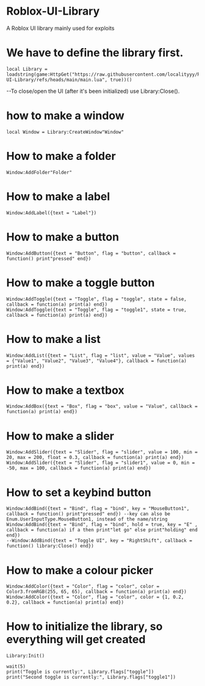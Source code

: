 # Roblox-UI-Library
A Roblox UI library mainly used for exploits 


 
# We have to define the library first.
```
local Library = loadstring(game:HttpGet("https://raw.githubusercontent.com/localityyy/Roblox-UI-Library/refs/heads/main/main.lua", true))()
```
--To close/open the UI (after it's been initialized) use Library:Close().
 
# how to make a window
```
local Window = Library:CreateWindow"Window"
```

 
# How to make a folder
```
Window:AddFolder"Folder"
```

# How to make a label
```
Window:AddLabel({text = "Label"})
 ```
# How to make a button
```
Window:AddButton({text = "Button", flag = "button", callback = function() print"pressed" end})
```
 
# How to make a toggle button
```
Window:AddToggle({text = "Toggle", flag = "toggle", state = false, callback = function(a) print(a) end})
Window:AddToggle({text = "Toggle", flag = "toggle1", state = true, callback = function(a) print(a) end})
```
 
# How to make a list
```
Window:AddList({text = "List", flag = "list", value = "Value", values = {"Value1", "Value2", "Value3", "Value4"}, callback = function(a) print(a) end})
```
 
# How to make a textbox
```
Window:AddBox({text = "Box", flag = "box", value = "Value", callback = function(a) print(a) end})
 ```
 
# How to make a slider
```
Window:AddSlider({text = "Slider", flag = "slider", value = 100, min = 20, max = 200, float = 0.3, callback = function(a) print(a) end})
Window:AddSlider({text = "Slider", flag = "slider1", value = 0, min = -50, max = 100, callback = function(a) print(a) end})
 ```
# How to set a keybind button
```
Window:AddBind({text = "Bind", flag = "bind", key = "MouseButton1", callback = function() print"pressed" end}) --key can also be Enum.UserInputType.MouseButton1, instead of the name/string
Window:AddBind({text = "Bind", flag = "bind", hold = true, key = "E" , callback = function(a) if a then print"let go" else print"holding" end end})
--Window:AddBind({text = "Toggle UI", key = "RightShift", callback = function() library:Close() end})
```
 
# How to make a colour picker
```
Window:AddColor({text = "Color", flag = "color", color = Color3.fromRGB(255, 65, 65), callback = function(a) print(a) end})
Window:AddColor({text = "Color", flag = "color", color = {1, 0.2, 0.2}, callback = function(a) print(a) end})
```

 
# How to initialize the library, so everything will get created
```
Library:Init()
 
wait(5)
print("Toggle is currently:", Library.flags["toggle"])
print("Second toggle is currently:", Library.flags["toggle1"])
```
